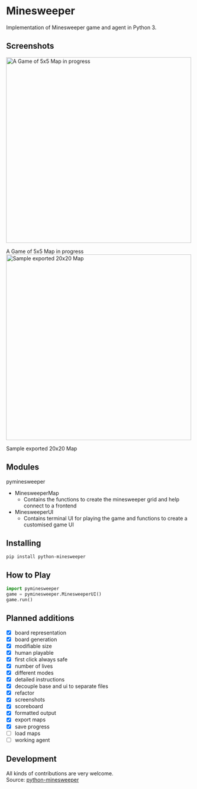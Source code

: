 # Minesweeper

Implementation of Minesweeper game and agent in Python 3.

## Screenshots

<img src="./screenshots/play.jpg" width="500" alt="A Game of 5x5 Map in progress"/>

A Game of 5x5 Map in progress
<br>
<img src="./screenshots/exportedmap.jpg" width="500" alt="Sample exported 20x20 Map"/>

Sample exported 20x20 Map

## Modules

pyminesweeper
- MinesweeperMap
   - Contains the functions to create the minesweeper grid and help connect to a frontend
- MinesweeperUI
   - Contains terminal UI for playing the game and functions to create a customised game UI

## Installing

```
pip install python-minesweeper
```

## How to Play

```python
import pyminesweeper
game = pyminesweeper.MinesweeperUI()
game.run()
```

## Planned additions

- [X] board representation
- [X] board generation
- [X] modifiable size
- [X] human playable
- [X] first click always safe
- [X] number of lives
- [X] different modes
- [X] detailed instructions
- [X] decouple base and ui to separate files
- [X] refactor
- [X] screenshots
- [X] scoreboard
- [X] formatted output
- [X] export maps
- [X] save progress
- [ ] load maps
- [ ] working agent

## Development

All kinds of contributions are very welcome.
<br>
Source: [python-minesweeper](https://github.com/BaibhaVatsa/python-minesweeper)
